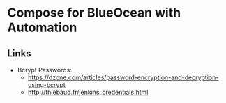 # Compose for BlueOcean with Automation


## Links

* Bcrypt Passwords:
  * https://dzone.com/articles/password-encryption-and-decryption-using-bcrypt
  * http://thiébaud.fr/jenkins_credentials.html
